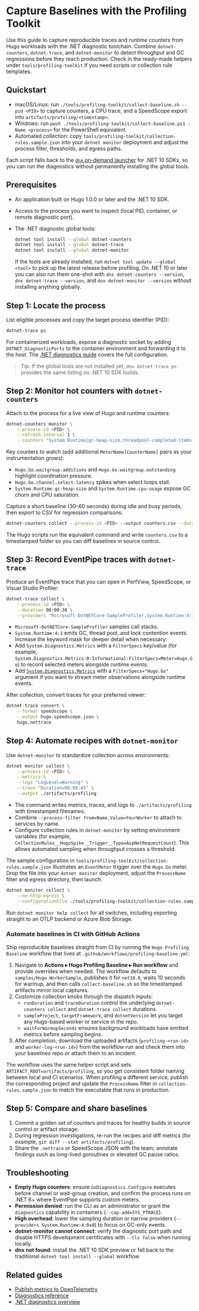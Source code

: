 # Capture Baselines with the Profiling Toolkit

Use this guide to capture reproducible traces and runtime counters from Hugo workloads with the .NET diagnostic toolchain. Combine `dotnet-counters`, `dotnet-trace`, and `dotnet-monitor` to detect throughput and GC regressions before they reach production. Check in the ready-made helpers under `tools/profiling-toolkit` if you need scripts or collection rule templates.

## Quickstart

- macOS/Linux: run `./tools/profiling-toolkit/collect-baseline.sh --pid <PID>` to capture counters, a CPU trace, and a SpeedScope export into `artifacts/profiling/<timestamp>`.
- Windows: run `pwsh ./tools/profiling-toolkit/collect-baseline.ps1 -Name <process>` for the PowerShell equivalent.
- Automated collection: copy `tools/profiling-toolkit/collection-rules.sample.json` into your `dotnet monitor` deployment and adjust the process filter, thresholds, and egress paths.

Each script falls back to the [`dnx` on-demand launcher](https://learn.microsoft.com/dotnet/core/tools/dotnet-tool-exec) for .NET 10 SDKs, so you can run the diagnostics without permanently installing the global tools.

## Prerequisites

- An application built on Hugo 1.0.0 or later and the .NET 10 SDK.
- Access to the process you want to inspect (local PID, container, or remote diagnostic port).
- The .NET diagnostic global tools:

  ```bash
  dotnet tool install --global dotnet-counters
  dotnet tool install --global dotnet-trace
  dotnet tool install --global dotnet-monitor
  ```

    If the tools are already installed, run `dotnet tool update --global <tool>` to pick up the latest release before profiling. On .NET 10 or later you can also run them one-shot with `dnx dotnet-counters --version`, `dnx dotnet-trace --version`, and `dnx dotnet-monitor --version` without installing anything globally.

## Step 1: Locate the process

List eligible processes and copy the target process identifier (PID):

```bash
dotnet-trace ps
```

For containerized workloads, expose a diagnostic socket by adding `DOTNET_DiagnosticPorts` to the container environment and forwarding it to the host. The [.NET diagnostics guide](https://learn.microsoft.com/dotnet/core/diagnostics/diagnostic-cli-tools#configure-network-ports) covers the full configuration.

> Tip: If the global tools are not installed yet, `dnx dotnet-trace ps` provides the same listing on .NET 10 SDK builds.

## Step 2: Monitor hot counters with `dotnet-counters`

Attach to the process for a live view of Hugo and runtime counters:

```bash
dotnet-counters monitor \
    --process-id <PID> \
    --refresh-interval 1 \
    --counters "System.Runtime[gc-heap-size,threadpool-completed-items],Hugo.Go[waitgroup.additions,channel.select.latency]"
```

Key counters to watch (add additional `MeterName[CounterName]` pairs as your instrumentation grows):

- `Hugo.Go.waitgroup.additions` and `Hugo.Go.waitgroup.outstanding` highlight coordination pressure.
- `Hugo.Go.channel.select.latency` spikes when select loops stall.
- `System.Runtime.gc-heap-size` and `System.Runtime.cpu-usage` expose GC churn and CPU saturation.

Capture a short baseline (30–60 seconds) during idle and busy periods, then export to CSV for regression comparisons:

```bash
dotnet-counters collect --process-id <PID> --output counters.csv --duration 00:01:00
```

The Hugo scripts run the equivalent command and write `counters.csv` to a timestamped folder so you can diff baselines in source control.

## Step 3: Record EventPipe traces with `dotnet-trace`

Produce an EventPipe trace that you can open in PerfView, SpeedScope, or Visual Studio Profiler:

```bash
dotnet-trace collect \
    --process-id <PID> \
    --duration 00:00:30 \
    --providers "Microsoft-DotNETCore-SampleProfiler,System.Runtime:4:1"
```

- `Microsoft-DotNETCore-SampleProfiler` samples call stacks.
- `System.Runtime:4:1` emits GC, thread pool, and lock contention events. Increase the keyword mask for deeper detail when necessary.
- Add `System.Diagnostics.Metrics` with a `FilterSpecs` key/value (for example, `System.Diagnostics.Metrics:0:Informational:FilterSpecs=Meter=Hugo.Go`) to record selected meters alongside runtime events.
- Add [`System.Diagnostics.Metrics`](https://learn.microsoft.com/dotnet/core/diagnostics/dotnet-trace#collect) with a `FilterSpecs="Hugo.Go"` argument if you want to stream meter observations alongside runtime events.

After collection, convert traces for your preferred viewer:

```bash
dotnet-trace convert \
    --format speedscope \
    --output hugo.speedscope.json \
    hugo.nettrace
```

## Step 4: Automate recipes with `dotnet-monitor`

Use `dotnet-monitor` to standardize collection across environments:

```bash
dotnet monitor collect \
    --process-id <PID> \
    --metrics \
    --logs "LogLevel=Warning" \
    --trace "Duration=00:00:45" \
    --output ./artifacts/profiling
```

- The command writes metrics, traces, and logs to `./artifacts/profiling` with timestamped filenames.
- Combine `--process-filter from=Name,Value=YourWorker` to attach to services by name.
- Configure collection rules in `dotnet-monitor` by setting environment variables (for example, `CollectionRules__HugoSpike__Trigger__Type=AspNetRequestCount`). This allows automated sampling when throughput crosses a threshold.

The sample configuration in `tools/profiling-toolkit/collection-rules.sample.json` illustrates an `EventMeter` trigger over the `Hugo.Go` meter. Drop the file into your `dotnet monitor` deployment, adjust the `ProcessName` filter and egress directory, then launch:

```bash
dotnet monitor collect \
    --no-http-egress \
    --configurationFile ./tools/profiling-toolkit/collection-rules.sample.json
```

Run `dotnet monitor help collect` for all switches, including exporting straight to an OTLP backend or Azure Blob Storage.

### Automate baselines in CI with GitHub Actions

Ship reproducible baselines straight from CI by running the `Hugo Profiling Baseline` workflow that lives at `.github/workflows/profiling-baseline.yml`:

1. Navigate to **Actions ▸ Hugo Profiling Baseline ▸ Run workflow** and provide overrides when needed. The workflow defaults to `samples/Hugo.WorkerSample`, publishes it for `net10.0`, waits 10 seconds for warmup, and then calls `collect-baseline.sh` so the timestamped artifacts mirror local captures.
2. Customize collection knobs through the dispatch inputs:
    - `runDuration` and `traceDuration` control the underlying `dotnet-counters collect` and `dotnet-trace collect` durations.
    - `sampleProject`, `targetFramework`, and `dotnetVersion` let you target any Hugo-based worker or service in the repo.
    - `waitForWarmupSeconds` ensures background workloads have emitted metrics before sampling begins.
3. After completion, download the uploaded artifacts (`profiling-<run-id>` and `worker-log-<run-id>`) from the workflow run and check them into your baselines repo or attach them to an incident.

The workflow uses the same helper script and sets `ARTIFACT_ROOT=artifacts/profiling`, so you get consistent folder naming between local and CI scenarios. When profiling a different service, publish the corresponding project and update the `ProcessName` filter in `collection-rules.sample.json` to match the executable that runs in production.

## Step 5: Compare and share baselines

1. Commit a golden set of counters and traces for healthy builds in source control or artifact storage.
2. During regression investigations, re-run the recipes and diff metrics (for example, `git diff --stat artifacts/profiling`).
3. Share the `.nettrace` or SpeedScope JSON with the team; annotate findings such as long-lived goroutines or elevated GC pause ratios.

## Troubleshooting

- **Empty Hugo counters**: ensure `GoDiagnostics.Configure` executes before channel or wait-group creation, and confirm the process runs on .NET 6+ where EventPipe supports custom meters.
- **Permission denied**: run the CLI as an administrator or grant the `diagnostics` capability in containers (`--cap-add=SYS_PTRACE`).
- **High overhead**: lower the sampling duration or narrow providers (`--providers System.Runtime:4:0x8`) to focus on GC-only events.
- **dotnet-monitor cannot connect**: verify the diagnostic port path and disable HTTPS development certificates with `--tls false` when running locally.
- **dnx not found**: install the .NET 10 SDK preview or fall back to the traditional `dotnet tool install --global` workflow.

## Related guides

- [Publish metrics to OpenTelemetry](observe-with-opentelemetry.md)
- [Diagnostics reference](../reference/diagnostics.md)
- [.NET diagnostics overview](https://learn.microsoft.com/dotnet/core/diagnostics/)
